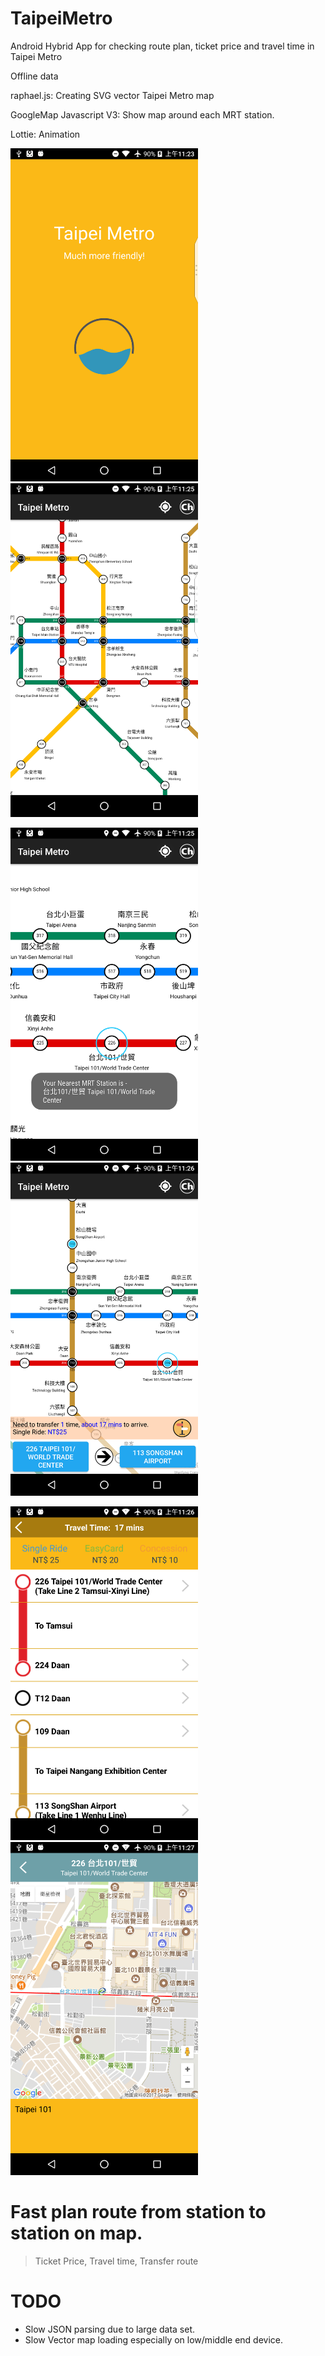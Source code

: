# TaipeiMetro
Android Hybrid App for checking route plan, ticket price and travel time in Taipei Metro

Offline data

raphael.js: Creating SVG vector Taipei Metro map

GoogleMap Javascript V3: Show map around each MRT station.

Lottie: Animation


<img src="https://github.com/icetingyu/TaipeiMetro/blob/master/Screenshots/device-2017-11-28-112356.png" width="300"/>   <img src="https://github.com/icetingyu/TaipeiMetro/blob/master/Screenshots/device-2017-11-28-112510.png" width="300"/>

<img src="https://github.com/icetingyu/TaipeiMetro/blob/master/Screenshots/device-2017-11-28-112558.png" width="300"/>   <img src="https://github.com/icetingyu/TaipeiMetro/blob/master/Screenshots/device-2017-11-28-112621.png" width="300"/>

<img src="https://github.com/icetingyu/TaipeiMetro/blob/master/Screenshots/device-2017-11-28-112641.png" width="300"/>   <img src="https://github.com/icetingyu/TaipeiMetro/blob/master/Screenshots/device-2017-11-28-112709.png" width="300"/>


# Fast plan route from station to station on map.
> Ticket Price, Travel time, Transfer route

# TODO
- Slow JSON parsing due to large data set.
- Slow Vector map loading especially on low/middle end device.

